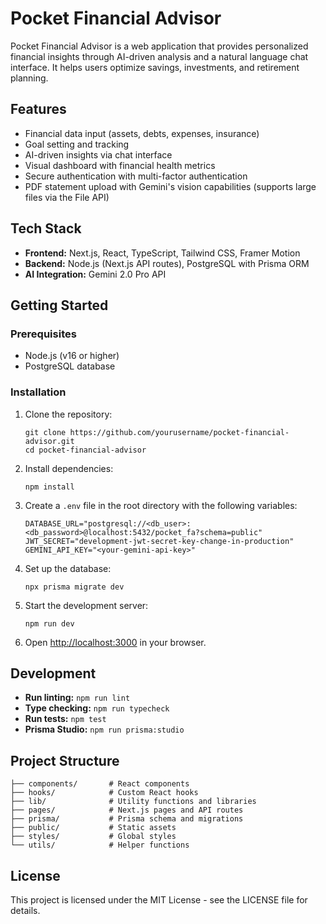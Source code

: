 # Pocket Financial Advisor

Pocket Financial Advisor is a web application that provides personalized financial insights through AI-driven analysis and a natural language chat interface. It helps users optimize savings, investments, and retirement planning.

## Features

- Financial data input (assets, debts, expenses, insurance)
- Goal setting and tracking
- AI-driven insights via chat interface
- Visual dashboard with financial health metrics
- Secure authentication with multi-factor authentication
- PDF statement upload with Gemini's vision capabilities (supports large files via the File API)

## Tech Stack

- **Frontend:** Next.js, React, TypeScript, Tailwind CSS, Framer Motion
- **Backend:** Node.js (Next.js API routes), PostgreSQL with Prisma ORM
- **AI Integration:** Gemini 2.0 Pro API

## Getting Started

### Prerequisites

- Node.js (v16 or higher)
- PostgreSQL database

### Installation

1. Clone the repository:
   ```
   git clone https://github.com/yourusername/pocket-financial-advisor.git
   cd pocket-financial-advisor
   ```

2. Install dependencies:
   ```
   npm install
   ```

3. Create a `.env` file in the root directory with the following variables:
   ```dotenv
   DATABASE_URL="postgresql://<db_user>:<db_password>@localhost:5432/pocket_fa?schema=public"
   JWT_SECRET="development-jwt-secret-key-change-in-production"
   GEMINI_API_KEY="<your-gemini-api-key>"
   ```

4. Set up the database:
   ```
   npx prisma migrate dev
   ```

5. Start the development server:
   ```
   npm run dev
   ```

6. Open [http://localhost:3000](http://localhost:3000) in your browser.

## Development

- **Run linting:** `npm run lint`
- **Type checking:** `npm run typecheck`
- **Run tests:** `npm test`
- **Prisma Studio:** `npm run prisma:studio`

## Project Structure

```
├── components/       # React components
├── hooks/            # Custom React hooks
├── lib/              # Utility functions and libraries
├── pages/            # Next.js pages and API routes
├── prisma/           # Prisma schema and migrations
├── public/           # Static assets
├── styles/           # Global styles
└── utils/            # Helper functions
```

## License

This project is licensed under the MIT License - see the LICENSE file for details.